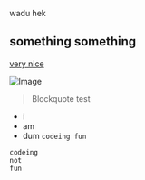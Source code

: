 wadu hek

## something something

[very nice](https://www.youtube.com/watch?v=dQw4w9WgXcQ)

![Image](https://cdn.discordapp.com/attachments/512895214877409282/925303609263022130/unknown.png)

> Blockquote test
- i
- am
- dum
`codeing fun`

```
codeing
not
fun
```